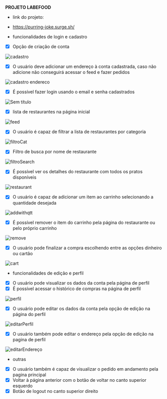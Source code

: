**PROJETO LABEFOOD**

-  link do projeto:
-  https://purring-joke.surge.sh/

- funcionalidades de login e cadastro

- [x]  Opção de criação de conta 

![cadastro](https://user-images.githubusercontent.com/84349841/183542140-b47eaf66-b46d-4ae2-8984-5b4a2de6a0b0.png)


- [x]  O usuário deve adicionar um endereço à conta cadastrada, caso não adicione não conseguirá acessar o feed e fazer pedidos

![cadastro endereco](https://user-images.githubusercontent.com/84349841/183542181-5c17e926-9e78-4db3-adc3-51e8792b3d20.png)

- [x]  É possível fazer login usando o email e senha cadastrados

![Sem título](https://user-images.githubusercontent.com/84349841/183541995-1c5ef9ed-c745-4e75-b0e3-1e4862b1037f.png)

- [x]  lista de restaurantes na página inicial

![feed](https://user-images.githubusercontent.com/84349841/183542282-6d6523e6-e665-47db-8fa4-29199bbba83c.png)

- [x]  O usuário é capaz de filtrar a lista de restaurantes por categoria

![filtroCat](https://user-images.githubusercontent.com/84349841/183542320-785f52d8-0fb7-4ce8-b15a-29d448831895.png)

- [x]  Filtro de busca por nome de restaurante

![filtroSearch](https://user-images.githubusercontent.com/84349841/183542347-c9f92295-aaa6-44de-a7c1-15108738296a.png)

- [x]  É possível ver os detalhes do restaurante com todos os pratos disponíveis

![restaurant](https://user-images.githubusercontent.com/84349841/183542625-9e17fd6f-2a99-4263-bfc7-4272455afafd.png)

- [x]  O usuário é capaz de adicionar um item ao carrinho selecionando a quantidade desejada

![addwithqtt](https://user-images.githubusercontent.com/84349841/183542436-68c706e3-687e-4a6d-b495-ddd86880a393.png)

- [x]  É possível remover o item do carrinho pela página do restaurante ou pelo próprio carrinho

![remove](https://user-images.githubusercontent.com/84349841/183542698-9a8814d3-f83a-4485-9eb0-9394236dfb0a.png)

- [x]  O usuário pode finalizar a compra escolhendo entre as opções dinheiro ou cartão

![cart](https://user-images.githubusercontent.com/84349841/183542715-4168d8c2-9c14-48cd-9bfc-4eb1a9f3f76b.png)

- funcionalidades de edição e perfil

- [x]  O usuário pode visualizar os dados da conta pela página de perfil
- [x]  É possível acessar o histórico de compras na página de perfil

![perfil](https://user-images.githubusercontent.com/84349841/183542786-c07e30c1-a9a6-48af-b188-e99b28bf5f96.png)

- [x]  O usuário pode editar os dados da conta pela opção de edição na  página  do perfil

![editarPerfil](https://user-images.githubusercontent.com/84349841/183542896-6f8ddbd9-4906-4073-a360-bdcaf03a1c4c.png)

- [x]  O usuário também pode editar o endereço pela opção de edição na pagina de perfil

![editarEndereço](https://user-images.githubusercontent.com/84349841/183542934-88f2701e-0696-437c-a342-e469a6b67c10.png)

- outras

- [x]  O usuário também é capaz de visualizar o pedido em andamento pela pagina principal
- [x]  Voltar à página anterior com o botão de voltar no canto superior esquerdo
- [x]  Botão de logout no canto superior direito
